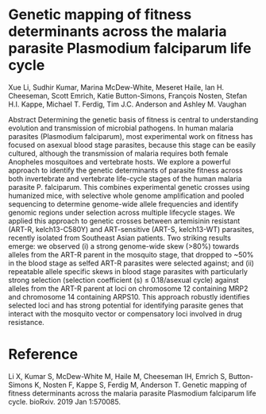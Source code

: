 # Genetic mapping of fitness determinants across the malaria parasite Plasmodium falciparum life cycle

Xue Li, Sudhir Kumar, Marina McDew-White, Meseret Haile, Ian H. Cheeseman, Scott Emrich, Katie Button-Simons, François Nosten, Stefan H.I. Kappe, Michael T. Ferdig, Tim J.C. Anderson and Ashley M. Vaughan

Abstract
Determining the genetic basis of fitness is central to understanding evolution and transmission of microbial pathogens. In human malaria parasites (Plasmodium falciparum), most experimental work on fitness has focused on asexual blood stage parasites, because this stage can be easily cultured, although the transmission of malaria requires both female Anopheles mosquitoes and vertebrate hosts. We explore a powerful approach to identify the genetic determinants of parasite fitness across both invertebrate and vertebrate life-cycle stages of the human malaria parasite P. falciparum. This combines experimental genetic crosses using humanized mice, with selective whole genome amplification and pooled sequencing to determine genome-wide allele frequencies and identify genomic regions under selection across multiple lifecycle stages. We applied this approach to genetic crosses between artemisinin resistant (ART-R, kelch13-C580Y) and ART-sensitive (ART-S, kelch13-WT) parasites, recently isolated from Southeast Asian patients. Two striking results emerge: we observed (i) a strong genome-wide skew (>80%) towards alleles from the ART-R parent in the mosquito stage, that dropped to ~50% in the blood stage as selfed ART-R parasites were selected against; and (ii) repeatable allele specific skews in blood stage parasites with particularly strong selection (selection coefficient (s) ≤ 0.18/asexual cycle) against alleles from the ART-R parent at loci on chromosome 12 containing MRP2 and chromosome 14 containing ARPS10. This approach robustly identifies selected loci and has strong potential for identifying parasite genes that interact with the mosquito vector or compensatory loci involved in drug resistance.

# Reference
Li X, Kumar S, McDew-White M, Haile M, Cheeseman IH, Emrich S, Button-Simons K, Nosten F, Kappe S, Ferdig M, Anderson T. Genetic mapping of fitness determinants across the malaria parasite Plasmodium falciparum life cycle. bioRxiv. 2019 Jan 1:570085.

